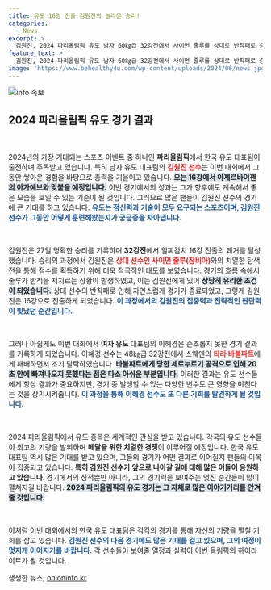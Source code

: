 ```yaml
---
title: 유도 16강 진출 김원진의 놀라운 승리!
categories:
  - News
excerpt: >
  김원진, 2024 파리올림픽 유도 남자 60㎏급 32강전에서 사이먼 줄루를 상대로 반칙패로 승리! 16강에 진출하며 아제르바이젠과의 경기를 앞두고 기대감을 높이고 있습니다.
feature_text: >
  김원진, 2024 파리올림픽 유도 남자 60㎏급 32강전에서 사이먼 줄루를 상대로 반칙패로 승리! 16강에 진출하며 아제르바이젠과의 경기를 앞두고 기대감을 높이고 있습니다.
image: 'https://www.behealthy4u.com/wp-content/uploads/2024/06/news.jpg'
---
```


<p><img src="https://www.behealthy4u.com/wp-content/uploads/2024/06/news.jpg" alt="info 속보" /></p>

<h2 data-ke-size="size26">2024 파리올림픽 유도 경기 결과</h2>

<p data-ke-size="size16">&nbsp;</p>

<p>2024년의 가장 기대되는 스포츠 이벤트 중 하나인 <b>파리올림픽</b>에서 한국 유도 대표팀이 출전하며 주목받고 있습니다. 특히 남자 유도 대표팀의 <b><span style="color: #ee2323;">김원진 선수</span></b>는 이번 대회에서 그동안 쌓아온 경험을 바탕으로 총력을 기울이고 있습니다. <b><span style="background-color: #21538527;">오는 16강에서 아제르바이젠의 아가예브와 맞붙을 예정입니다.</span></b> 이번 경기에서의 성과는 그가 향후에도 계속해서 좋은 모습을 보일 수 있는 기준이 될 것입니다. 그러므로 많은 팬들이 김원진 선수의 경기에 큰 기대를 하고 있습니다. <b><span style="color: #1a5490;">유도는 정신력과 기술이 모두 요구되는 스포츠이며, 김원진 선수가 그동안 어떻게 훈련해왔는지가 궁금증을 자아냅니다.</span></b></p>

<p data-ke-size="size16">&nbsp;</p>

<p>김원진은 27일 명확한 승리를 기록하며 <b>32강전</b>에서 일찌감치 16강 진출의 쾌거를 달성했습니다. 승리의 과정에서 김원진은 <b><span style="color: #ee2323;">상대 선수인 사이먼 줄루(잠비아)</span></b>와의 치열한 탐색전을 통해 점수를 획득하기 위해 더욱 적극적인 태도를 보였습니다. 경기의 흐름 속에서 줄루가 반칙을 저지르는 상황이 발생하였고, 이는 김원진에게 있어 <b><span style="background-color: #21538527;">상당히 유리한 조건이 되었습니다.</span></b> 상대 선수의 반칙패로 인해 자연스럽게 경기가 종료되었고, 그렇게 김원진은 16강으로 진출하게 되었습니다. <b><span style="color: #1a5490;">이 과정에서의 김원진의 집중력과 전략적인 판단력이 빛났던 순간입니다.</span></b></p>

<p data-ke-size="size16">&nbsp;</p>

<p>그러나 아쉽게도 이번 대회에서 <b>여자 유도</b> 대표팀의 이혜경은 순조롭지 못한 경기 결과를 기록하게 되었습니다. 이혜경 선수는 48㎏급 32강전에서 스웨덴의 <b><span style="color: #ee2323;">타라 바불파트</span></b>에게 패배하면서 조기 탈락하였습니다. <b><span style="background-color: #21538527;">바불파트에게 당한 세로누르기 공격으로 인해 20초 안에 빠져나오지 못했다는 점은 다소 아쉬운 부분입니다.</span></b> 이러한 결과는 유도 선수들에게 항상 결과가 중요하지만, 경기 중 발생할 수 있는 다양한 변수도 큰 영향을 미친다는 것을 상기시켜줍니다. <b><span style="color: #1a5490;">이 과정을 통해 이혜경 선수도 또 다른 기회를 발견하게 될 것입니다.</span></b></p>

<p data-ke-size="size16">&nbsp;</p>

<p>2024 파리올림픽에서 유도 종목은 세계적인 관심을 받고 있습니다. 각국의 유도 선수들이 최고의 기량을 발휘하며 <b>메달을 위한 치열한 경쟁</b>이 이루어질 예정입니다. 한국 유도 대표팀 역시 많은 기대를 받고 있으며, 그들의 경기가 어떤 결과로 이어질지 팬들의 이목이 집중되고 있습니다. <b><span style="ee2323;">특히 김원진 선수가 앞으로 나아갈 길에 대해 많은 이들이 응원하고 있습니다. </span></b> 경기에서의 성적뿐만 아니라, 그의 경기력을 보여주는 멋진 순간들이 많이 펼쳐지길 바랍니다. <b><span style="background-color: #21538527;">2024 파리올림픽의 유도 경기는 그 자체로 많은 이야기거리를 안겨줄 것입니다.</span></b></p>

<p data-ke-size="size16">&nbsp;</p>

<p>이처럼 이번 대회에서의 한국 유도 대표팀은 각각의 경기를 통해 자신의 기량을 펼칠 기회를 잡고 있습니다. <b><span style="color: #1a5490;">김원진 선수의 다음 경기에도 많은 기대를 걸고 있으며, 그의 여정이 멋지게 이어지기를 바랍니다.</span></b> 각 선수들이 보여줄 열정과 실력이 이번 올림픽의 하이라이트가 될 것입니다.</p>
생생한 뉴스, <a href="https://onioninfo.kr" rel="dofollow">onioninfo.kr</a>


